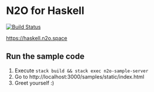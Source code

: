 # N2O for Haskell

[![Build Status](https://travis-ci.org/xafizoff/n2o-hs.svg?branch=master)](https://travis-ci.org/xafizoff/n2o-hs)

https://haskell.n2o.space

## Run the sample code

1. Execute `stack build && stack exec n2o-sample-server`
2. Go to http://localhost:3000/samples/static/index.html
3. Greet yourself :)
